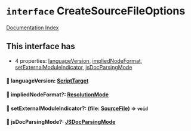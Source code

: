 # `interface` CreateSourceFileOptions

[Documentation Index](../README.md)

## This interface has

- 4 properties:
[languageVersion](#-languageversion-scripttarget),
[impliedNodeFormat](#-impliednodeformat-resolutionmode),
[setExternalModuleIndicator](#-setexternalmoduleindicator-file-sourcefile--void),
[jsDocParsingMode](#-jsdocparsingmode-jsdocparsingmode)


#### 📄 languageVersion: [ScriptTarget](../enum.ScriptTarget/README.md)



#### 📄 impliedNodeFormat?: [ResolutionMode](../type.ResolutionMode/README.md)



#### 📄 setExternalModuleIndicator?: (file: [SourceFile](../interface.SourceFile/README.md)) => `void`



#### 📄 jsDocParsingMode?: [JSDocParsingMode](../enum.JSDocParsingMode/README.md)



